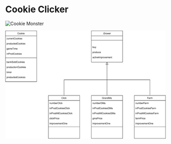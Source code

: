 # Cookie Clicker

<!-- ![Cookie Day](https://giphy.com/clips/studiosoriginals-cookie-national-day-Ut93kIImxsn9CLXDjk)   -->

![Cookie Monster](https://media.giphy.com/media/xT0xeMA62E1XIlup68/giphy.gif)

<!-- ![Wireframe](https://whimsical.com/wireframe-cookie-clicker-qVjnN98VjSmzoT95MazD4)

![Maquette Figma](https://www.figma.com/file/eJKMQNhENluaeFjVh5Bp12/Cookie-Clicker-Wireframe) -->

![Diagram Class](img/diagram_class.drawio.svg)
